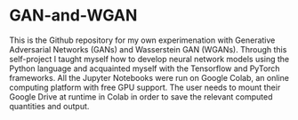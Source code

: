 # GAN-and-WGAN
This is the Github repository for my own experimenation with Generative Adversarial Networks (GANs) and Wasserstein GAN (WGANs). Through this self-project I taught myself how to develop neural network models using the Python language and acquainted myself with the Tensorflow and PyTorch frameworks. All the Jupyter Notebooks were run on Google Colab, an online computing platform with free GPU support. The user needs to mount their Google Drive at runtime in Colab in order to save the relevant computed quantities and output.  
